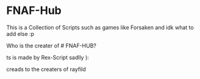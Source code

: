 # FNAF-Hub

This is a Collection of Scripts such as games like Forsaken and idk what to add else :p

Who is the creater of # FNAF-HUB?

ts is made by Rex-Script sadlly ):

creads to the creaters of rayfild
